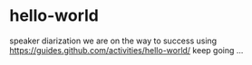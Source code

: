 # hello-world
speaker diarization
we are on the way to success using
https://guides.github.com/activities/hello-world/
keep going ...
